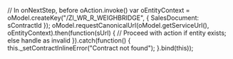 // In onNextStep, before oAction.invoke()
var oEntityContext = oModel.createKey("/ZI_WR_R_WEIGHBRIDGE", { SalesDocument: sContractId });
oModel.requestCanonicalUrl(oModel.getServiceUrl(), oEntityContext).then(function(sUrl) {
    // Proceed with action if entity exists; else handle as invalid
}).catch(function() {
    this._setContractInlineError("Contract not found");
}.bind(this));

